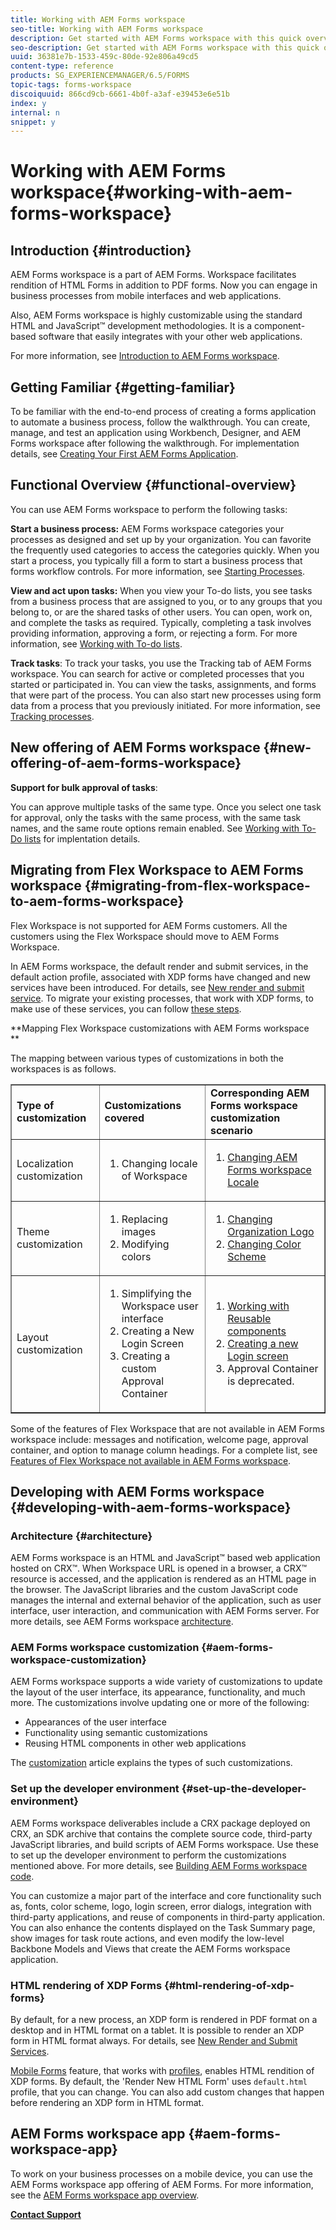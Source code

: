 ```yaml
---
title: Working with AEM Forms workspace
seo-title: Working with AEM Forms workspace
description: Get started with AEM Forms workspace with this quick overview of the process workflows.
seo-description: Get started with AEM Forms workspace with this quick overview of the process workflows.
uuid: 36381e7b-1533-459c-80de-92e806a49cd5
content-type: reference
products: SG_EXPERIENCEMANAGER/6.5/FORMS
topic-tags: forms-workspace
discoiquuid: 866cd9cb-6661-4b0f-a3af-e39453e6e51b
index: y
internal: n
snippet: y
---
```


# Working with AEM Forms workspace{#working-with-aem-forms-workspace}

## Introduction {#introduction}

AEM Forms workspace is a part of AEM Forms. Workspace facilitates rendition of HTML Forms in addition to PDF forms. Now you can engage in business processes from mobile interfaces and web applications.

Also, AEM Forms workspace is highly customizable using the standard HTML and JavaScript™ development methodologies. It is a component-based software that easily integrates with your other web applications.

For more information, see [Introduction to AEM Forms workspace](../../forms/using/introduction-html-workspace.md).

## Getting Familiar {#getting-familiar}

To be familiar with the end-to-end process of creating a forms application to automate a business process, follow the walkthrough. You can create, manage, and test an application using Workbench, Designer, and AEM Forms workspace after following the walkthrough. For implementation details, see [Creating Your First AEM Forms Application](http://help.adobe.com/en_US/livecycle/11.0/CreateFirstApp/index.html).

## Functional Overview {#functional-overview}

You can use AEM Forms workspace to perform the following tasks:

**Start a business process:** AEM Forms workspace categories your processes as designed and set up by your organization. You can favorite the frequently used categories to access the categories quickly. When you start a process, you typically fill a form to start a business process that forms workflow controls. For more information, see [Starting Processes](/forms/using/starting-processes.md).

**View and act upon tasks:** When you view your To-do lists, you see tasks from a business process that are assigned to you, or to any groups that you belong to, or are the shared tasks of other users. You can open, work on, and complete the tasks as required. Typically, completing a task involves providing information, approving a form, or rejecting a form. For more information, see [Working with To-do lists](../../forms/using/todo-lists.md).

**Track tasks**: To track your tasks, you use the Tracking tab of AEM Forms workspace. You can search for active or completed processes that you started or participated in. You can view the tasks, assignments, and forms that were part of the process. You can also start new processes using form data from a process that you previously initiated. For more information, see [Tracking processes](/forms/using/tracking-processes.md).

## New offering of AEM Forms workspace {#new-offering-of-aem-forms-workspace}

**Support for bulk approval of tasks**:

You can approve multiple tasks of the same type. Once you select one task for approval, only the tasks with the same process, with the same task names, and the same route options remain enabled. See [Working with To-Do lists](../../forms/using/todo-lists.md) for implentation details.

## Migrating from Flex Workspace to AEM Forms workspace {#migrating-from-flex-workspace-to-aem-forms-workspace}

Flex Workspace is not supported for AEM Forms customers. All the customers using the Flex Workspace should move to AEM Forms Workspace.

In AEM Forms workspace, the default render and submit services, in the default action profile, associated with XDP forms have changed and new services have been introduced. For details, see [New render and submit service](../../forms/using/new-render-submit-service.md). To migrate your existing processes, that work with XDP forms, to make use of these services, you can follow [these steps](../../forms/using/new-render-submit-service.md#main-pars-faq).

**Mapping Flex Workspace customizations with AEM Forms workspace  
**

The mapping between various types of customizations in both the workspaces is as follows.

<table border="1" cellpadding="1" cellspacing="0" width="100%"> 
 <tbody>
  <tr>
   <td><strong>Type of customization </strong></td> 
   <td><strong>Customizations covered </strong></td> 
   <td><strong>Corresponding AEM Forms workspace customization scenario</strong></td> 
  </tr>
  <tr>
   <td>Localization customization</td> 
   <td>
    <ol> 
     <li>Changing locale of Workspace</li> 
    </ol> </td> 
   <td>
    <ol> 
     <li><a href="../../forms/using/changing-locale-user-interface.md">Changing AEM Forms workspace Locale</a></li> 
    </ol> </td> 
  </tr>
  <tr>
   <td>Theme customization</td> 
   <td>
    <ol> 
     <li>Replacing images</li> 
     <li>Modifying colors</li> 
    </ol> </td> 
   <td>
    <ol> 
     <li><a href="/forms/using/changing-organization-logo-branding.md">Changing Organization Logo</a> </li> 
     <li><a href="/forms/using/changing-color-scheme-interface.md">Changing Color Scheme</a></li> 
    </ol> </td> 
  </tr>
  <tr>
   <td>Layout customization</td> 
   <td>
    <ol> 
     <li>Simplifying the Workspace user interface<br /> </li> 
     <li>Creating a New Login Screen</li> 
     <li>Creating a custom Approval Container</li> 
    </ol> </td> 
   <td>
    <ol> 
     <li><a href="/forms/using/description-reusable-components.md">Working with Reusable components</a></li> 
     <li><a href="../../forms/using/creating-new-login-screen.md">Creating a new Login screen</a></li> 
     <li>Approval Container is deprecated.</li> 
    </ol> </td> 
  </tr>
 </tbody>
</table>

Some of the features of Flex Workspace that are not available in AEM Forms workspace include: messages and notification, welcome page, approval container, and option to manage column headings. For a complete list, see [Features of Flex Workspace not available in AEM Forms workspace](/forms/using/features-flex-workspace-available-html.md).

## Developing with AEM Forms workspace {#developing-with-aem-forms-workspace}

### Architecture {#architecture}

AEM Forms workspace is an HTML and JavaScript™ based web application hosted on CRX™. When Workspace URL is opened in a browser, a CRX™ resource is accessed, and the application is rendered as an HTML page in the browser. The JavaScript libraries and the custom JavaScript code manages the internal and external behavior of the application, such as user interface, user interaction, and communication with AEM Forms server. For more details, see AEM Forms workspace [architecture](/forms/using/html-workspace-architecture.md).

### AEM Forms workspace customization {#aem-forms-workspace-customization}

AEM Forms workspace supports a wide variety of customizations to update the layout of the user interface, its appearance, functionality, and much more. The customizations involve updating one or more of the following:

* Appearances of the user interface
* Functionality using semantic customizations
* Reusing HTML components in other web applications

The [customization](../../forms/using/introduction-customizing-html-workspace.md#main-pars-heading-0) article explains the types of such customizations.

### Set up the developer environment {#set-up-the-developer-environment}

AEM Forms workspace deliverables include a CRX package deployed on CRX, an SDK archive that contains the complete source code, third-party JavaScript libraries, and build scripts of AEM Forms workspace. Use these to set up the developer environment to perform the customizations mentioned above. For more details, see [Building AEM Forms workspace code](../../forms/using/introduction-customizing-html-workspace.md#main-pars-heading-3).

You can customize a major part of the interface and core functionality such as, fonts, color scheme, logo, login screen, error dialogs, integration with third-party applications, and reuse of components in third-party application. You can also enhance the contents displayed on the Task Summary page, show images for task route actions, and even modify the low-level Backbone Models and Views that create the AEM Forms workspace application.

### HTML rendering of XDP Forms {#html-rendering-of-xdp-forms}

By default, for a new process, an XDP form is rendered in PDF format on a desktop and in HTML format on a tablet. It is possible to render an XDP form in HTML format always. For details, see [New Render and Submit Services](../../forms/using/new-render-submit-service.md).

[Mobile Forms](https://helpx.adobe.com/livecycle/help/mobile-forms/introduction.html) feature, that works with [profiles](https://helpx.adobe.com/livecycle/help/mobile-forms/creating-profile.html), enables HTML rendition of XDP forms. By default, the 'Render New HTML Form' uses `default.html` profile, that you can change. You can also add custom changes that happen before rendering an XDP form in HTML format.

## AEM Forms workspace app {#aem-forms-workspace-app}

To work on your business processes on a mobile device, you can use the AEM Forms workspace app offering of AEM Forms. For more information, see the [AEM Forms workspace app overview](https://helpx.adobe.com/livecycle/help/mobile-workspace/mobile-workspace-overview.html).

[**Contact Support**](https://www.adobe.com/account/sign-in.supportportal.html)
